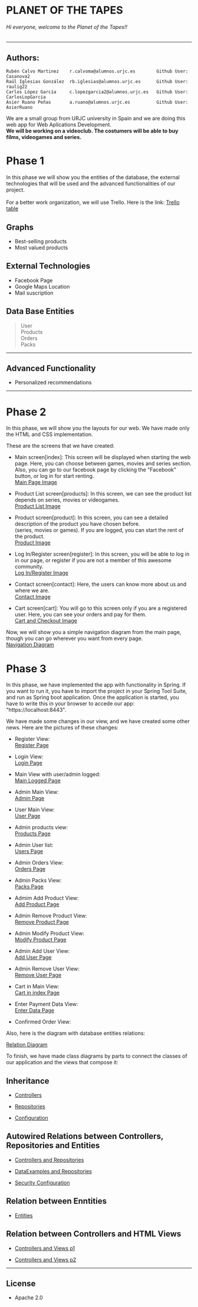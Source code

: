 # PLANET OF THE TAPES
###### Hi everyone, welcome to the Planet of the Tapes!!
------------
Authors:
------------
```
Rubén Calvo Martinez    r.calvoma@alumnos.urjc.es        Github User: Casanova2      
Raúl Iglesias González  rb.iglesias@alumnos.urjc.es      Github User: raulig22     
Carlos López García     c.lopezgarcia2@alumnos.urjc.es   Github User: CarlosLopGarcia   
Asier Ruano Peñas       a.ruano@alumnos.urjc.es          Github User: AsierRuano  
```
We are a small group from URJC university in Spain and we are doing this web app for Web Aplications Development.  
**We will be working on a videoclub. The costumers will be able to buy films, videogames and series.**  

# Phase 1  
In this phase we will show you the entities of the database, the external technologies that will be used and the advanced functionalities of our project.     
       
For a better work organization, we will use Trello. Here is the link: [Trello table](https://trello.com/b/mblOwpgb/planet-of-the-tapes)        

## Graphs
* Best-selling products
* Most valued products

## External Technologies
* Facebook Page
* Google Maps Location  
* Mail suscription 

## Data Base Entities
> User  
> Products  
> Orders  
> Packs  
------------
## Advanced Functionality     
* Personalized recommendations    
------------

# Phase 2  
In this phase, we will show you the layouts for our web. We have made only the HTML and CSS implementation.

These are the screens that we have created:  
  
* Main screen[index]: This screen will be displayed when starting the web page. Here, you can choose between games, movies
and series section. Also, you can go to our facebook page by clicking the "Facebook" button, or log in for start renting.  
[Main Page Image](screenshots/mainPage.png)  
  
* Product List screen[products]: In this screen, we can see the product list depends on series, movies or videogames.  
[Product List Image](screenshots/productsPage.png)  
  
* Product screen[product]: In this screen, you can see a detailed description of the product you have chosen before.  
(series, movies or games). If you are logged, you can start the rent of the product.   
[Product Image](screenshots/productPage.png)

  
* Log In/Register screen[register]: In this screen, you will be able to log in in our page, or register if you are not a member of this awesome community.  
[Log In/Register Image](screenshots/loginPage.png)  

* Contact screen[contact]: Here, the users can know more about us and where we are.  
[Contact Image](screenshots/contactPage.png)  
  
* Cart screen[cart]: You will go to this screen only if you are a registered user. Here, you can see your orders and pay for them.  
[Cart and Checkout Image](screenshots/cartPage.png)  


Now, we will show you a simple navigation diagram from the main page, though you can go wherever you want from every page.  
[Navigation Diagram](screenshots/NavigationDiagram.png)  
  
# Phase 3

In this phase, we have implemented the app with functionality in Spring. If you want to run it, you have to import the project in your Spring Tool Suite, and run as Spring boot application.
Once the application is started, you have to write this in your browser to accede our app: "https://localhost:8443".

We have made some changes in our view, and we have created some other news. Here are the pictures of these changes:

* Register View:    
[Register Page](screenshots/newRegisterPage.png)  
  
* Login View:  
[Login Page](screenshots/newLoginPage.png)  
  
* Main View with user/admin logged:  
[Main Logged Page](screenshots/logedMainPage.png)  
  
* Admin Main View:  
[Admin Page](screenshots/adminPage.png)  
  
* User Main View:  
[User Page](screenshots/userPage.png)  
  
* Admin products view:  
[Products Page](screenshots/productlistPage.png)  
  
* Admin User list:  
[Users Page](screenshots/usersPage.png)  
  
* Admin Orders View:  
[Orders Page](screenshots/ordersPage.png)  
  
* Admin Packs View:  
[Packs Page](screenshots/packsPage.png)  
  
* Admim Add Product View:  
[Add Product Page](screenshots/addproductPage.png)  
  
* Admin Remove Product View:  
[Remove Product Page](screenshots/removeproductPage.png)  
  
* Admin Modify Product View:  
[Modify Product Page](screenshots/modifyproductPage.png)  
  
* Admin Add User View:  
[Add User Page](screenshots/adduserPage.png)  
    
* Admin Remove User View:  
[Remove User Page](screenshots/removeuserPage.png)  
  
* Cart in Main View:  
[Cart in index Page](screenshots/cartMainPage.png)  
  
* Enter Payment Data View:  
[Enter Data Page](screenshots/enterpaymentPage.png)  
  
* Confirmed Order View:



Also, here is the diagram with database entities relations:

[Relation Diagram](screenshots/RelationDiagram.png)  
  
To finish, we have made class diagrams by parts to connect the classes of our application and the views that compose it:  
  
## Inheritance  
  
* [Controllers](screenshots/controllerInheritance.png)  
  
* [Repositories](screenshots/repositoryInheritance.png)  
  
* [Configuration](screenshots/securityInheritance.png)  
  
## Autowired Relations between Controllers, Repositories and Entities  
  
* [Controllers and Repositories](screenshots/controllerAndRepository.png)  
  
* [DataExamples and Repositories](screenshots/dexamplesAndRepository.png)  
  
* [Security Configuration](screenshots/secConfigAndRepository.png)  
  
## Relation between Enntities  
  
* [Entities](screenshots/entitiesRelation.png)  
  
## Relation between Controllers and HTML Views  
  
* [Controllers and Views p1](screenshots/controllerhtmlp1.png)  
  
* [Controllers and Views p2](screenshots/controllerhtmlp2.png)  
  
------------
  
## License 
* Apache 2.0  

